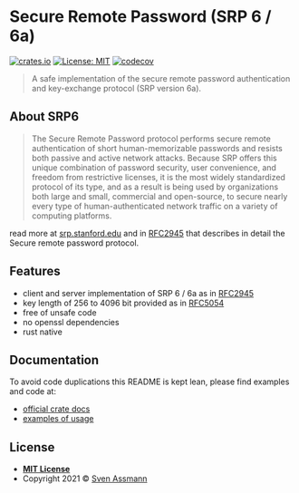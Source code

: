 # Secure Remote Password (SRP 6 / 6a)

[![crates.io](https://img.shields.io/crates/v/srp6.svg)](https://crates.io/crates/srp6)
[![License: MIT](https://img.shields.io/badge/License-MIT-green.svg)](LICENSE)
[![codecov](https://codecov.io/gh/sassman/srp6-rs/branch/main/graph/badge.svg)](https://codecov.io/gh/sassman/srp6-rs)

> A safe implementation of the secure remote password authentication and key-exchange protocol (SRP version 6a).

## About SRP6

> The Secure Remote Password protocol performs secure remote authentication of short human-memorizable passwords and resists both passive and active network attacks. Because SRP offers this unique combination of password security, user convenience, and freedom from restrictive licenses, it is the most widely standardized protocol of its type, and as a result is being used by organizations both large and small, commercial and open-source, to secure nearly every type of human-authenticated network traffic on a variety of computing platforms.

read more at [srp.stanford.edu](http://srp.stanford.edu) and in [RFC2945] that describes in detail the Secure remote password protocol.

## Features

- client and server implementation of SRP 6 / 6a as in [RFC2945]
- key length of 256 to 4096 bit provided as in [RFC5054]
- free of unsafe code
- no openssl dependencies
- rust native

## Documentation

To avoid code duplications this README is kept lean, please find examples and code at:

- [official crate docs](https://docs.rs/srp6)
- [examples of usage](https://github.com/sassman/srp6-rs/blob/main/examples)

[RFC2945]: https://datatracker.ietf.org/doc/html/rfc2945
[RFC5054]: https://datatracker.ietf.org/doc/html/rfc5054#appendix-A

## License

- **[MIT License](LICENSE)**
- Copyright 2021 © [Sven Assmann](https://www.d34dl0ck.me)
